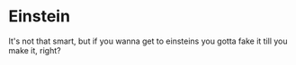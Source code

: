 # Einstein
It's not that smart, but if you wanna get to einsteins you gotta fake it till you make it, right?
